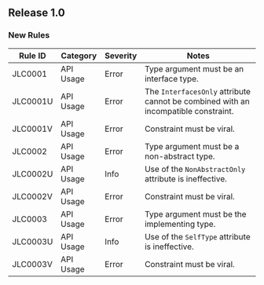 ﻿## Release 1.0

### New Rules
Rule ID  | Category  | Severity | Notes
---------|-----------|----------|--------------------
JLC0001  | API Usage | Error    | Type argument must be an interface type.
JLC0001U | API Usage | Error    | The `InterfacesOnly` attribute cannot be combined with an incompatible constraint.
JLC0001V | API Usage | Error    | Constraint must be viral.
JLC0002  | API Usage | Error    | Type argument must be a non-abstract type.
JLC0002U | API Usage | Info     | Use of the `NonAbstractOnly` attribute is ineffective.
JLC0002V | API Usage | Error    | Constraint must be viral.
JLC0003  | API Usage | Error    | Type argument must be the implementing type.
JLC0003U | API Usage | Info     | Use of the `SelfType` attribute is ineffective.
JLC0003V | API Usage | Error    | Constraint must be viral.

